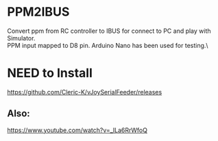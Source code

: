 # PPM2IBUS
Convert ppm from RC controller to IBUS for connect to PC and play with Simulator.\
PPM input mapped to D8 pin. Arduino Nano has been used for testing.\

# NEED to Install
https://github.com/Cleric-K/vJoySerialFeeder/releases

## Also:
https://www.youtube.com/watch?v=_lLa6RrWfoQ

